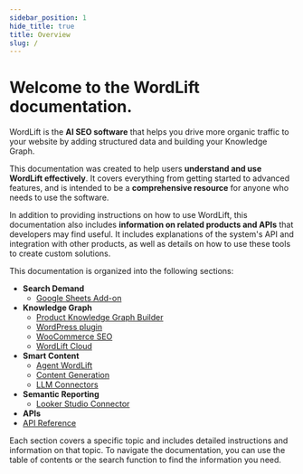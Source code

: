 ```yaml
---
sidebar_position: 1
hide_title: true
title: Overview
slug: /
---
```


# Welcome to the WordLift documentation.

WordLift is the **AI SEO software** that helps you drive more organic traffic to your website by adding structured data and building your Knowledge Graph.

This documentation was created to help users **understand and use WordLift effectively**. It covers everything from getting started to advanced features, and is intended to be a **comprehensive resource** for anyone who needs to use the software.

In addition to providing instructions on how to use WordLift, this documentation also includes **information on related products and APIs** that developers may find useful. It includes explanations of the system's API and integration with other products, as well as details on how to use these tools to create custom solutions.

This documentation is organized into the following sections:

* **Search Demand**
  * [Google Sheets Add-on](/seo-add-on-google-sheets/introduction)
* **Knowledge Graph**
  * [Product Knowledge Graph Builder](/product-knowledge-graph-builder/introduction/)
  * [WordPress plugin](/wordpress-plugin)
  * [WooCommerce SEO](/woocommerce/introduction)
  * [WordLift Cloud](/cloud/)
* **Smart Content**
  * [Agent WordLift](/agent-wordlift)
  * [Content Generation](docs/content-generation/content-generation.md)
  * [LLM Connectors](docs/llm-connectors/wordlift-reader.md)
* **Semantic Reporting**
  * [Looker Studio Connector](/looker-studio-connector/introduction)
* **APIs**
* [API Reference](/category/api)

Each section covers a specific topic and includes detailed instructions and information on that topic. To navigate the documentation, you can use the table of contents or the search function to find the information you need.

